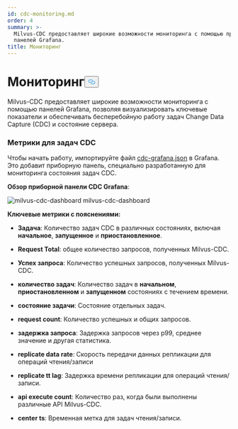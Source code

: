 ```yaml
---
id: cdc-monitoring.md
order: 4
summary: >-
  Milvus-CDC предоставляет широкие возможности мониторинга с помощью приборных
  панелей Grafana.
title: Мониторинг
---
```

<h1 id="Monitoring" class="common-anchor-header">Мониторинг<button data-href="#Monitoring" class="anchor-icon" translate="no">
      <svg translate="no"
        aria-hidden="true"
        focusable="false"
        height="20"
        version="1.1"
        viewBox="0 0 16 16"
        width="16"
      >
        <path
          fill="#0092E4"
          fill-rule="evenodd"
          d="M4 9h1v1H4c-1.5 0-3-1.69-3-3.5S2.55 3 4 3h4c1.45 0 3 1.69 3 3.5 0 1.41-.91 2.72-2 3.25V8.59c.58-.45 1-1.27 1-2.09C10 5.22 8.98 4 8 4H4c-.98 0-2 1.22-2 2.5S3 9 4 9zm9-3h-1v1h1c1 0 2 1.22 2 2.5S13.98 12 13 12H9c-.98 0-2-1.22-2-2.5 0-.83.42-1.64 1-2.09V6.25c-1.09.53-2 1.84-2 3.25C6 11.31 7.55 13 9 13h4c1.45 0 3-1.69 3-3.5S14.5 6 13 6z"
        ></path>
      </svg>
    </button></h1><p>Milvus-CDC предоставляет широкие возможности мониторинга с помощью панелей Grafana, позволяя визуализировать ключевые показатели и обеспечивать бесперебойную работу задач Change Data Capture (CDC) и состояние сервера.</p>
<h3 id="Metrics-for-CDC-tasks" class="common-anchor-header">Метрики для задач CDC</h3><p>Чтобы начать работу, импортируйте файл <a href="https://github.com/zilliztech/milvus-cdc/blob/main/server/configs/cdc-grafana.json">cdc-grafana.json</a> в Grafana. Это добавит приборную панель, специально разработанную для мониторинга состояния задач CDC.</p>
<p><strong>Обзор приборной панели CDC Grafana</strong>:</p>
<p>
  
   <span class="img-wrapper"> <img translate="no" src="/docs/v2.6.x/assets/milvus-cdc-dashboard.png" alt="milvus-cdc-dashboard" class="doc-image" id="milvus-cdc-dashboard" />
   </span> <span class="img-wrapper"> <span>milvus-cdc-dashboard</span> </span></p>
<p><strong>Ключевые метрики с пояснениями:</strong></p>
<ul>
<li><p><strong>Задача</strong>: Количество задач CDC в различных состояниях, включая <strong>начальное</strong>, <strong>запущенное</strong> и <strong>приостановленное</strong>.</p></li>
<li><p><strong>Request Total</strong>: общее количество запросов, полученных Milvus-CDC.</p></li>
<li><p><strong>Успех запроса</strong>: Количество успешных запросов, полученных Milvus-CDC.</p></li>
<li><p><strong>количество задач</strong>: Количество задач в <strong>начальном</strong>, <strong>приостановленном</strong> и <strong>запущенном</strong> состояниях с течением времени.</p></li>
<li><p><strong>состояние задачи</strong>: Состояние отдельных задач.</p></li>
<li><p><strong>request count</strong>: Количество успешных и общих запросов.</p></li>
<li><p><strong>задержка запроса</strong>: Задержка запросов через p99, среднее значение и другая статистика.</p></li>
<li><p><strong>replicate data rate</strong>: Скорость передачи данных репликации для операций чтения/записи</p></li>
<li><p><strong>replicate tt lag</strong>: Задержка времени репликации для операций чтения/записи.</p></li>
<li><p><strong>api execute count</strong>: Количество раз, когда были выполнены различные API Milvus-CDC.</p></li>
<li><p><strong>center ts</strong>: Временная метка для задач чтения/записи.</p></li>
</ul>
